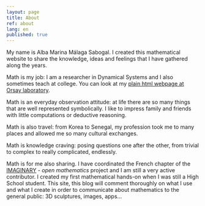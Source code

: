 ```yaml
---
layout: page
title: About
ref: about
lang: en
published: true
---
```


My name is Alba Marina Málaga Sabogal. I created this mathematical website to share the knowledge, ideas and feelings that I have gathered along the years.

Math is my job: I am a researcher in Dynamical Systems and I also sometimes teach at college. You can look at my [plain html webpage at Orsay laboratory](http://www.math.u-psud.fr/~malaga).

Math is an everyday observation attitude: at life there are so many things that are well represented symbolically. I like to impress family and friends with little computations or deductive reasoning.

Math is also travel: from Korea to Senegal, my profession took me to many places and allowed me so many cultural exchanges.

Math is knowledge craving: posing questions one after the other, from trivial to complex to really complicated, endlessly.

Math is for me also sharing. I have coordinated the French chapter of the [IMAGINARY](http://www.imaginary.org) - *open mathematics* project and I am still a very active contributor. I created my first mathematical hands-on when I was still a High School student. This site, this blog will comment thoroughly on what I use and what I create in order to communicate about mathematics to the general public: 3D sculptures, images, apps...
